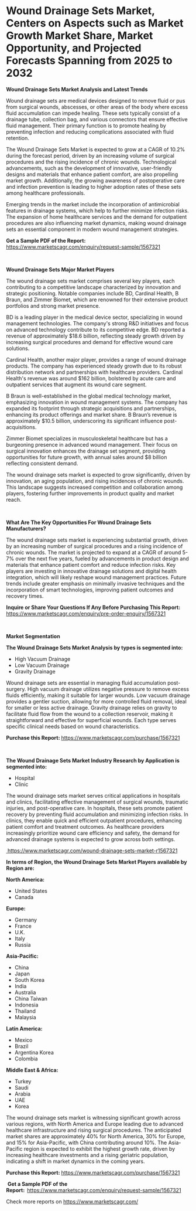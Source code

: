 <p><h1>Wound Drainage Sets Market, Centers on Aspects such as Market Growth Market Share, Market Opportunity, and Projected Forecasts Spanning from 2025 to 2032</h1></p><p><strong>Wound Drainage Sets Market Analysis and Latest Trends</strong></p>
<p><p>Wound drainage sets are medical devices designed to remove fluid or pus from surgical wounds, abscesses, or other areas of the body where excess fluid accumulation can impede healing. These sets typically consist of a drainage tube, collection bag, and various connectors that ensure effective fluid management. Their primary function is to promote healing by preventing infection and reducing complications associated with fluid retention.</p><p>The Wound Drainage Sets Market is expected to grow at a CAGR of 10.2% during the forecast period, driven by an increasing volume of surgical procedures and the rising incidence of chronic wounds. Technological advancements, such as the development of innovative, user-friendly designs and materials that enhance patient comfort, are also propelling market growth. Additionally, the growing awareness of postoperative care and infection prevention is leading to higher adoption rates of these sets among healthcare professionals.</p><p>Emerging trends in the market include the incorporation of antimicrobial features in drainage systems, which help to further minimize infection risks. The expansion of home healthcare services and the demand for outpatient procedures are also influencing market dynamics, making wound drainage sets an essential component in modern wound management strategies.</p></p>
<p><strong>Get a Sample PDF of the Report:&nbsp;</strong> <a href="https://www.marketscagr.com/enquiry/request-sample/1567321?utm_campaign=1932&utm_medium=2&utm_source=Github&utm_content=ia&utm_term=23032025&utm_id=wound-drainage-sets">https://www.marketscagr.com/enquiry/request-sample/1567321</a></p>
<p>&nbsp;</p>
<p><strong>Wound Drainage Sets Major Market Players</strong></p>
<p><p>The wound drainage sets market comprises several key players, each contributing to a competitive landscape characterized by innovation and strategic positioning. Notable companies include BD, Cardinal Health, B Braun, and Zimmer Biomet, which are renowned for their extensive product portfolios and strong market presence.</p><p>BD is a leading player in the medical device sector, specializing in wound management technologies. The company's strong R&D initiatives and focus on advanced technology contribute to its competitive edge. BD reported a revenue of approximately $18.6 billion, reflecting steady growth driven by increasing surgical procedures and demand for effective wound care solutions.</p><p>Cardinal Health, another major player, provides a range of wound drainage products. The company has experienced steady growth due to its robust distribution network and partnerships with healthcare providers. Cardinal Health's revenue was around $162 billion, bolstered by acute care and outpatient services that augment its wound care segment.</p><p>B Braun is well-established in the global medical technology market, emphasizing innovation in wound management systems. The company has expanded its footprint through strategic acquisitions and partnerships, enhancing its product offerings and market share. B Braun’s revenue is approximately $10.5 billion, underscoring its significant influence post-acquisitions.</p><p>Zimmer Biomet specializes in musculoskeletal healthcare but has a burgeoning presence in advanced wound management. Their focus on surgical innovation enhances the drainage set segment, providing opportunities for future growth, with annual sales around $8 billion reflecting consistent demand.</p><p>The wound drainage sets market is expected to grow significantly, driven by innovation, an aging population, and rising incidences of chronic wounds. This landscape suggests increased competition and collaboration among players, fostering further improvements in product quality and market reach.</p></p>
<p>&nbsp;</p>
<p><strong>What Are The Key Opportunities For Wound Drainage Sets Manufacturers?</strong></p>
<p><p>The wound drainage sets market is experiencing substantial growth, driven by an increasing number of surgical procedures and a rising incidence of chronic wounds. The market is projected to expand at a CAGR of around 5-7% over the next five years, fueled by advancements in product design and materials that enhance patient comfort and reduce infection risks. Key players are investing in innovative drainage solutions and digital health integration, which will likely reshape wound management practices. Future trends include greater emphasis on minimally invasive techniques and the incorporation of smart technologies, improving patient outcomes and recovery times.</p></p>
<p><strong>Inquire or Share Your Questions If Any Before Purchasing This Report:</strong> <a href="https://www.marketscagr.com/enquiry/pre-order-enquiry/1567321?utm_campaign=1932&utm_medium=2&utm_source=Github&utm_content=ia&utm_term=23032025&utm_id=wound-drainage-sets">https://www.marketscagr.com/enquiry/pre-order-enquiry/1567321</a></p>
<p>&nbsp;</p>
<p><strong>Market Segmentation</strong></p>
<p><strong>The Wound Drainage Sets Market Analysis by types is segmented into:</strong></p>
<p><ul><li>High Vacuum Drainage</li><li>Low Vacuum Drainage</li><li>Gravity Drainage</li></ul></p>
<p><p>Wound drainage sets are essential in managing fluid accumulation post-surgery. High vacuum drainage utilizes negative pressure to remove excess fluids efficiently, making it suitable for larger wounds. Low vacuum drainage provides a gentler suction, allowing for more controlled fluid removal, ideal for smaller or less active drainage. Gravity drainage relies on gravity to facilitate fluid flow from the wound to a collection reservoir, making it straightforward and effective for superficial wounds. Each type serves specific clinical needs based on wound characteristics.</p></p>
<p><strong>Purchase this Report:&nbsp;</strong><a href="https://www.marketscagr.com/purchase/1567321?utm_campaign=1932&utm_medium=2&utm_source=Github&utm_content=ia&utm_term=23032025&utm_id=wound-drainage-sets">https://www.marketscagr.com/purchase/1567321</a></p>
<p>&nbsp;</p>
<p><strong>The Wound Drainage Sets Market Industry Research by Application is segmented into:</strong></p>
<p><ul><li>Hospital</li><li>Clinic</li></ul></p>
<p><p>The wound drainage sets market serves critical applications in hospitals and clinics, facilitating effective management of surgical wounds, traumatic injuries, and post-operative care. In hospitals, these sets promote patient recovery by preventing fluid accumulation and minimizing infection risks. In clinics, they enable quick and efficient outpatient procedures, enhancing patient comfort and treatment outcomes. As healthcare providers increasingly prioritize wound care efficiency and safety, the demand for advanced drainage systems is expected to grow across both settings.</p></p>
<p><a href="https://www.marketscagr.com/wound-drainage-sets-market-r1567321?utm_campaign=1932&utm_medium=2&utm_source=Github&utm_content=ia&utm_term=23032025&utm_id=wound-drainage-sets">&nbsp;https://www.marketscagr.com/wound-drainage-sets-market-r1567321</a></p>
<p><strong>In terms of Region, the Wound Drainage Sets Market Players available by Region are:</strong></p>
<p>
    <p> <strong> North America: </strong>
        <ul>
            <li>United States</li>
            <li>Canada</li>
        </ul>
        </p> 
    <p> <strong> Europe: </strong>
        <ul>
            <li>Germany</li>
            <li>France</li>
            <li>U.K.</li>
            <li>Italy</li>
            <li>Russia</li>
        </ul>
        </p> 
    <p> <strong> Asia-Pacific: </strong>
        <ul>
            <li>China</li>
            <li>Japan</li>
            <li>South Korea</li>
            <li>India</li>
            <li>Australia</li>
            <li>China Taiwan</li>
            <li>Indonesia</li>
            <li>Thailand</li>
            <li>Malaysia</li>
        </ul>
        </p> 
    <p> <strong> Latin America: </strong>
        <ul>
            <li>Mexico</li>
            <li>Brazil</li>
            <li>Argentina Korea</li>
            <li>Colombia</li>
        </ul>
        </p> 
    <p> <strong> Middle East & Africa: </strong>
        <ul>
            <li>Turkey</li>
            <li>Saudi</li>
            <li>Arabia</li>
            <li>UAE</li>
            <li>Korea</li>
        </ul>
    </p>
    </p>
<p><p>The wound drainage sets market is witnessing significant growth across various regions, with North America and Europe leading due to advanced healthcare infrastructure and rising surgical procedures. The anticipated market shares are approximately 40% for North America, 30% for Europe, and 15% for Asia-Pacific, with China contributing around 10%. The Asia-Pacific region is expected to exhibit the highest growth rate, driven by increasing healthcare investments and a rising geriatric population, indicating a shift in market dynamics in the coming years.</p></p>
<p><strong>Purchase this Report: </strong><a href="https://www.marketscagr.com/purchase/1567321?utm_campaign=1932&utm_medium=2&utm_source=Github&utm_content=ia&utm_term=23032025&utm_id=wound-drainage-sets">https://www.marketscagr.com/purchase/1567321</a></p>
<p>&nbsp;<strong>Get a Sample PDF of the Report:&nbsp;&nbsp;</strong><a href="https://www.marketscagr.com/enquiry/request-sample/1567321?utm_campaign=1932&utm_medium=2&utm_source=Github&utm_content=ia&utm_term=23032025&utm_id=wound-drainage-sets">https://www.marketscagr.com/enquiry/request-sample/1567321</a></p>
<p><strong></strong></p>
<p>Check more reports on <a href="https://www.marketscagr.com/?utm_campaign=1932&utm_medium=2&utm_source=Github&utm_content=ia&utm_term=23032025&utm_id=wound-drainage-sets">https://www.marketscagr.com/</a></p>